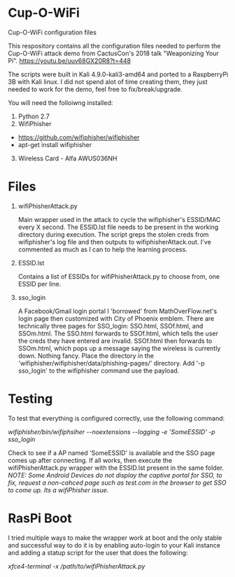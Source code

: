 # Cup-O-WiFi
Cup-O-WiFi configuration files

This respository contains all the configuration files needed to perform the Cup-O-WiFi attack demo from CactusCon's 2018 talk "Weaponizing Your Pi". https://youtu.be/uuv68GX20R8?t=448 

The scripts were built in Kali 4.9.0-kali3-amd64 and ported to a RaspberryPi 3B with Kali linux. I did not spend alot of time creating them, they just needed to work for the demo, feel free to fix/break/upgrade.  

You will need the folloiwng installed: 

1. Python 2.7 
2. WifiPhisher
  - https://github.com/wifiphisher/wifiphisher 
  - apt-get install wifiphisher
3. Wireless Card - Alfa AWUS036NH

# Files
1. wifiPhisherAttack.py

   Main wrapper used in the attack to cycle the wifiphisher's ESSID/MAC every X second.  The ESSID.lst file needs to be present in the working directory during execution.  The script greps the stolen creds from wifiphisher's log file and then outputs to wifiphisherAttack.out.  I've commented as much as I can to help the learning process. 

2. ESSID.lst

   Contains a list of ESSIDs for wifiPhisherAttack.py to choose from, one ESSID per line.  

3. sso_login

   A Facebook/Gmail login portal I 'borrowed' from MathOverFlow.net's login page then customized with City of Phoenix emblem.  There are technically three pages for SSO_login: SSO.html, SSOf.html, and SSOm.html.  The SSO.html forwards to SSOf.html, which tells the user the creds they have entered are invalid.  SSOf.html then forwards to SSOm.html, which pops up a message saying the wireless is currently down. Nothing fancy. Place the directory in the 'wifiphisher/wifiphisher/data/phishing-pages/' directory. Add '-p sso_login' to the wifiphisher command use the payload. 
   
# Testing

To test that everything is configured correctly, use the following command: 

*wifiphisher/bin/wifiphsiher --noextensions --logging -e 'SomeESSID' -p sso_login*

Check to see if a AP named 'SomeESSID' is available and the SSO page comes up after connecting. If all works, then execute the wifiPhisherAttack.py wrapper with the ESSID.lst present in the same folder. *NOTE: Some Android Devices do not display the captive portal for SSO, to fix, request a non-cahced page such as test.com in the browser to get SSO to come up. Its a wifiPhisher issue.*

# RasPi Boot

I tried multiple ways to make the wrapper work at boot and the only stable and successful way to do it is by enabling auto-login to your Kali instance and adding a statup script for the user that does the following:

   *xfce4-terminal -x /path/to/wifiPhisherAttack.py*




